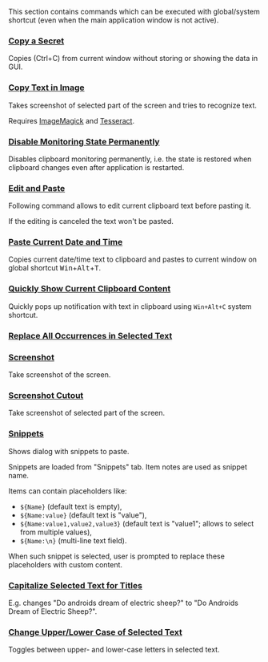 This section contains commands which can be executed with global/system shortcut
(even when the main application window is not active).

### [Copy a Secret](copy-a-secret.ini)

Copies (Ctrl+C) from current window without storing or showing the data in GUI.

### [Copy Text in Image](copy-text-in-image.ini)

Takes screenshot of selected part of the screen and tries to recognize text.

Requires [ImageMagick](https://www.imagemagick.org/script/download.php) and [Tesseract](https://github.com/tesseract-ocr/tesseract/wiki/Downloads).

### [Disable Monitoring State Permanently](disable-clipboard-monitoring-state-permanently.ini)

Disables clipboard monitoring permanently, i.e. the state is restored when clipboard changes even after application is restarted.

### [Edit and Paste](edit-and-paste.ini)

Following command allows to edit current clipboard text before pasting it.

If the editing is canceled the text won't be pasted.

### [Paste Current Date and Time](paste-current-date-time.ini)

Copies current date/time text to clipboard and pastes to current window on global shortcut <kbd>Win</kbd>+<kbd>Alt</kbd>+<kbd>T</kbd>.

### [Quickly Show Current Clipboard Content](quickly-show-current-clipboard-content.ini)

Quickly pops up notification with text in clipboard using `Win+Alt+C` system shortcut.

### [Replace All Occurrences in Selected Text](replace-all-occurences-in-selected-text.ini)

### [Screenshot](screenshot.ini)

Take screenshot of the screen.

### [Screenshot Cutout](screenshot-cutout.ini)

Take screenshot of selected part of the screen.

### [Snippets](snippets.ini)

Shows dialog with snippets to paste.

Snippets are loaded from "Snippets" tab. Item notes are used as snippet name.

Items can contain placeholders like:
- `${Name}` (default text is empty),
- `${Name:value}` (default text is "value"),
- `${Name:value1,value2,value3}` (default text is "value1"; allows to select from multiple values),
- `${Name:\n}` (multi-line text field).

When such snippet is selected, user is prompted to replace these placeholders with custom content.

### [Capitalize Selected Text for Titles](to-title-case.ini)

E.g. changes "Do androids dream of electric sheep?" to "Do Androids Dream of Electric Sheep?".

### [Change Upper/Lower Case of Selected Text](toggle-upper-lower-case-of-selected-text.ini)

Toggles between upper- and lower-case letters in selected text.


